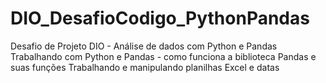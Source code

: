 # DIO_DesafioCodigo_PythonPandas
Desafio de Projeto DIO - Análise de dados com Python e Pandas
Trabalhando com Python e Pandas - como funciona a biblioteca Pandas e suas funções
Trabalhando e manipulando planilhas Excel e datas
